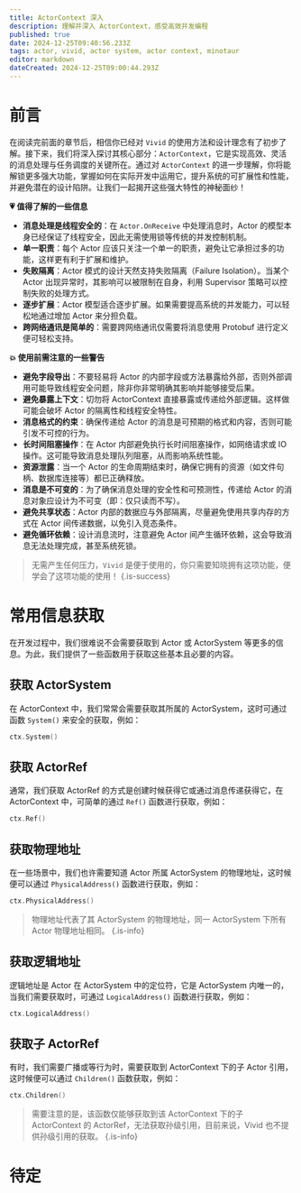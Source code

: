 ```yaml
---
title: ActorContext 深入
description: 理解并深入 ActorContext，感受高效并发编程
published: true
date: 2024-12-25T09:40:56.233Z
tags: actor, vivid, actor system, actor context, minotaur
editor: markdown
dateCreated: 2024-12-25T09:00:44.293Z
---
```


# 前言

在阅读完前面的章节后，相信你已经对 `Vivid` 的使用方法和设计理念有了初步了解。接下来，我们将深入探讨其核心部分：`ActorContext`，它是实现高效、灵活的消息处理与任务调度的关键所在。通过对 `ActorContext` 的进一步理解，你将能解锁更多强大功能，掌握如何在实际开发中运用它，提升系统的可扩展性和性能，并避免潜在的设计陷阱。让我们一起揭开这些强大特性的神秘面纱！

**💗 值得了解的一些信息**  
- **消息处理是线程安全的**：在 `Actor.OnReceive` 中处理消息时，Actor 的模型本身已经保证了线程安全，因此无需使用锁等传统的并发控制机制。  
- **单一职责**：每个 Actor 应该只关注一个单一的职责，避免让它承担过多的功能，这样更有利于扩展和维护。  
- **失败隔离**：Actor 模式的设计天然支持失败隔离（Failure Isolation）。当某个 Actor 出现异常时，其影响可以被限制在自身，利用 Supervisor 策略可以控制失败的处理方式。  
- **逐步扩展**：Actor 模型适合逐步扩展。如果需要提高系统的并发能力，可以轻松地通过增加 Actor 来分担负载。  
- **跨网络通讯是简单的**：需要跨网络通讯仅需要将消息使用 Protobuf 进行定义便可轻松支持。  

**💥 使用前需注意的一些警告**  
- **避免字段导出**：不要轻易将 Actor 的内部字段或方法暴露给外部，否则外部调用可能导致线程安全问题，除非你非常明确其影响并能够接受后果。  
- **避免暴露上下文**：切勿将 ActorContext 直接暴露或传递给外部逻辑。这样做可能会破坏 Actor 的隔离性和线程安全特性。  
- **消息格式的约束**：确保传递给 Actor 的消息是可预期的格式和内容，否则可能引发不可控的行为。  
- **长时间阻塞操作**：在 Actor 内部避免执行长时间阻塞操作，如网络请求或 IO 操作。这可能导致消息处理队列阻塞，从而影响系统性能。  
- **资源泄露**：当一个 Actor 的生命周期结束时，确保它拥有的资源（如文件句柄、数据库连接等）都已正确释放。  
- **消息是不可变的**：为了确保消息处理的安全性和可预测性，传递给 Actor 的消息对象应设计为不可变（即：仅只读而不写）。  
- **避免共享状态**：Actor 内部的数据应与外部隔离，尽量避免使用共享内存的方式在 Actor 间传递数据，以免引入竞态条件。  
- **避免循环依赖**：设计消息流时，注意避免 Actor 间产生循环依赖，这会导致消息无法处理完成，甚至系统死锁。  

> 无需产生任何压力，`Vivid` 是便于使用的，你只需要知晓拥有这项功能，便学会了这项功能的使用！
{.is-success}

# 常用信息获取

在开发过程中，我们很难说不会需要获取到 Actor 或 ActorSystem 等更多的信息。为此，我们提供了一些函数用于获取这些基本且必要的内容。

## 获取 ActorSystem

在 ActorContext 中，我们常常会需要获取其所属的 ActorSystem，这时可通过函数 `System()` 来安全的获取，例如：

```go
ctx.System()
```

## 获取 ActorRef

通常，我们获取 ActorRef 的方式是创建时候获得它或通过消息传递获得它，在 ActorContext 中，可简单的通过 `Ref()` 函数进行获取，例如：

```go
ctx.Ref()
```

## 获取物理地址

在一些场景中，我们也许需要知道 Actor 所属 ActorSystem 的物理地址，这时候便可以通过 `PhysicalAddress()` 函数进行获取，例如：

```go
ctx.PhysicalAddress()
```

> 物理地址代表了其 ActorSystem 的物理地址，同一 ActorSystem 下所有 Actor 物理地址相同。
{.is-info}

## 获取逻辑地址

逻辑地址是 Actor 在 ActorSystem 中的定位符，它是 ActorSystem 内唯一的，当我们需要获取时，可通过 `LogicalAddress()` 函数进行获取，例如：

```go
ctx.LogicalAddress()
```

## 获取子 ActorRef

有时，我们需要广播或等行为时，需要获取到 ActorContext 下的子 Actor 引用，这时候便可以通过 `Children()` 函数获取，例如：

```go
ctx.Children()
```

> 需要注意的是，该函数仅能够获取到该 ActorContext 下的子 ActorContext 的 ActorRef，无法获取孙级引用，目前来说，Vivid 也不提供孙级引用的获取。
{.is-info}

# 待定


